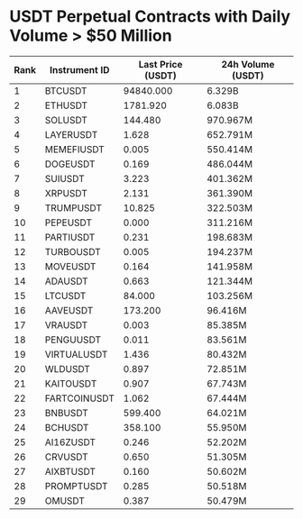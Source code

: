 # USDT Perpetual Contracts with Daily Volume > $50 Million

| Rank | Instrument ID | Last Price (USDT) | 24h Volume (USDT) |
|------|---------------|-------------------|-------------------|
| 1 | BTCUSDT | 94840.000 | 6.329B |
| 2 | ETHUSDT | 1781.920 | 6.083B |
| 3 | SOLUSDT | 144.480 | 970.967M |
| 4 | LAYERUSDT | 1.628 | 652.791M |
| 5 | MEMEFIUSDT | 0.005 | 550.414M |
| 6 | DOGEUSDT | 0.169 | 486.044M |
| 7 | SUIUSDT | 3.223 | 401.362M |
| 8 | XRPUSDT | 2.131 | 361.390M |
| 9 | TRUMPUSDT | 10.825 | 322.503M |
| 10 | PEPEUSDT | 0.000 | 311.216M |
| 11 | PARTIUSDT | 0.231 | 198.683M |
| 12 | TURBOUSDT | 0.005 | 194.237M |
| 13 | MOVEUSDT | 0.164 | 141.958M |
| 14 | ADAUSDT | 0.663 | 121.344M |
| 15 | LTCUSDT | 84.000 | 103.256M |
| 16 | AAVEUSDT | 173.200 | 96.416M |
| 17 | VRAUSDT | 0.003 | 85.385M |
| 18 | PENGUUSDT | 0.011 | 83.561M |
| 19 | VIRTUALUSDT | 1.436 | 80.432M |
| 20 | WLDUSDT | 0.897 | 72.851M |
| 21 | KAITOUSDT | 0.907 | 67.743M |
| 22 | FARTCOINUSDT | 1.062 | 67.444M |
| 23 | BNBUSDT | 599.400 | 64.021M |
| 24 | BCHUSDT | 358.100 | 55.950M |
| 25 | AI16ZUSDT | 0.246 | 52.202M |
| 26 | CRVUSDT | 0.650 | 51.305M |
| 27 | AIXBTUSDT | 0.160 | 50.602M |
| 28 | PROMPTUSDT | 0.285 | 50.518M |
| 29 | OMUSDT | 0.387 | 50.479M |
